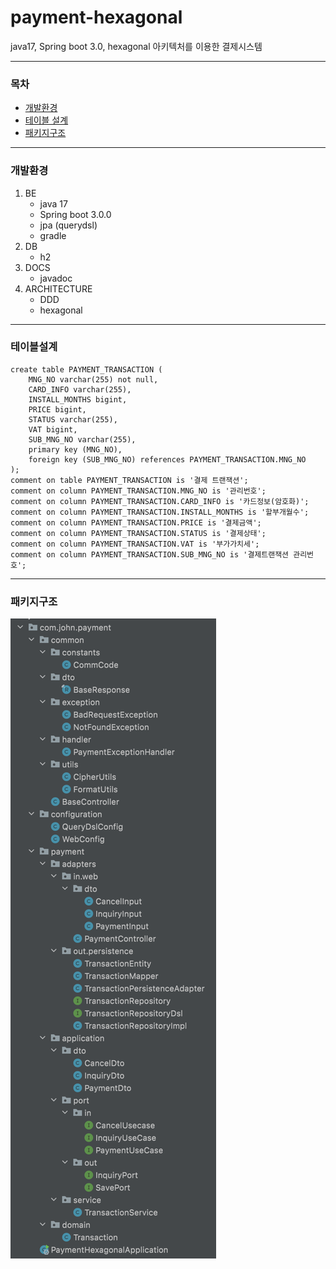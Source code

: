 # payment-hexagonal
java17, Spring boot 3.0, hexagonal 아키텍처를 이용한 결제시스템

---

### 목차

* [개발환경](#개발환경)
* [테이블 설계](#테이블설계)
* [패키지구조](#패키지구조)

---

### 개발환경

1. BE
    * java 17
    * Spring boot 3.0.0
    * jpa (querydsl)
    * gradle
2. DB
    * h2
3. DOCS
    * javadoc
4. ARCHITECTURE
   * DDD
   * hexagonal

---

### 테이블설계
~~~
create table PAYMENT_TRANSACTION (
    MNG_NO varchar(255) not null, 
    CARD_INFO varchar(255), 
    INSTALL_MONTHS bigint, 
    PRICE bigint, 
    STATUS varchar(255), 
    VAT bigint, 
    SUB_MNG_NO varchar(255), 
    primary key (MNG_NO),
    foreign key (SUB_MNG_NO) references PAYMENT_TRANSACTION.MNG_NO
);
comment on table PAYMENT_TRANSACTION is '결제 트랜잭션';
comment on column PAYMENT_TRANSACTION.MNG_NO is '관리번호';
comment on column PAYMENT_TRANSACTION.CARD_INFO is '카드정보(암호화)';
comment on column PAYMENT_TRANSACTION.INSTALL_MONTHS is '할부개월수';
comment on column PAYMENT_TRANSACTION.PRICE is '결제금액';
comment on column PAYMENT_TRANSACTION.STATUS is '결제상태';
comment on column PAYMENT_TRANSACTION.VAT is '부가가치세';
comment on column PAYMENT_TRANSACTION.SUB_MNG_NO is '결제트랜잭션 관리번호';
~~~

---

### 패키지구조

![img.png](img.png)

